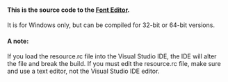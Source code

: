 #### This is the source code to the [Font Editor](http://www.fysnet.net/fontedit/index.htm).

It is for Windows only, but can be compiled for 32-bit or 64-bit versions.

#### A note:
If you load the resource.rc file into the Visual Studio IDE, the IDE will alter
the file and break the build.  If you must edit the resource.rc file, make sure and use
a text editor, not the Visual Studio IDE editor.
